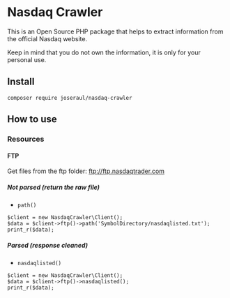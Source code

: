 # Nasdaq Crawler
This is an Open Source PHP package that helps to extract information from the official Nasdaq website.

Keep in mind that you do not own the information, it is only for your personal use.

## Install
```
composer require joseraul/nasdaq-crawler 
```

## How to use

### Resources
#### FTP
Get files from the ftp folder: ftp://ftp.nasdaqtrader.com

##### Not parsed (return the raw file)
* `path()`
```
$client = new NasdaqCrawler\Client();
$data = $client->ftp()->path('SymbolDirectory/nasdaqlisted.txt');
print_r($data);
```
 
##### Parsed (response cleaned)
* `nasdaqlisted()`
```
$client = new NasdaqCrawler\Client();
$data = $client->ftp()->nasdaqlisted();
print_r($data);
```

